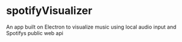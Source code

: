 # spotifyVisualizer
An app built on Electron to visualize music using local audio input and Spotifys public web api 
